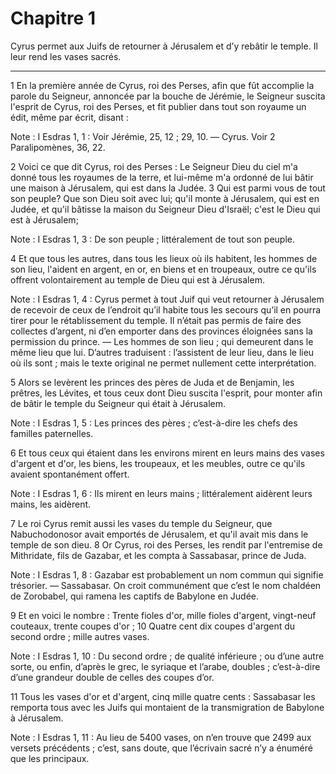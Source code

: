# Chapitre 1

Cyrus permet aux Juifs de retourner à Jérusalem et d’y rebâtir le temple.
Il leur rend les vases sacrés.

***

1 En la première année de Cyrus, roi des Perses, afin que fût accomplie la parole du Seigneur, annoncée par la bouche de Jérémie, le Seigneur suscita l'esprit de Cyrus, roi des Perses, et fit publier dans tout son royaume un édit, même par écrit, disant :

<span class="bible-note">Note : </span> I Esdras 1, 1 : Voir Jérémie, 25, 12 ; 29, 10. ― Cyrus. Voir 2 Paralipomènes, 36, 22.

2 Voici ce que dit Cyrus, roi des Perses : Le Seigneur Dieu du ciel m'a donné tous les royaumes de la terre, et lui-même m'a ordonné de lui bâtir une maison à Jérusalem, qui est dans la Judée. 3 Qui est parmi vous de tout son peuple? Que son Dieu soit avec lui; qu'il monte à Jérusalem, qui est en Judée, et qu'il bâtisse la maison du Seigneur Dieu d'Israël; c'est le Dieu qui est à Jérusalem;

<span class="bible-note">Note : </span> I Esdras 1, 3 : De son peuple ; littéralement de tout son peuple.

4 Et que tous les autres, dans tous les lieux où ils habitent, les hommes de son lieu, l'aident en argent, en or, en biens et en troupeaux, outre ce qu'ils offrent volontairement au temple de Dieu qui est à Jérusalem.

<span class="bible-note">Note : </span> I Esdras 1, 4 : Cyrus permet à tout Juif qui veut retourner à Jérusalem de recevoir de ceux de l’endroit qu’il habite tous les secours qu’il en pourra tirer pour le rétablissement du temple. Il n’était pas permis de faire des collectes d’argent, ni d’en emporter dans des provinces éloignées sans la permission du prince. ― Les hommes de son lieu ; qui demeurent dans le même lieu que lui. D’autres traduisent : l’assistent de leur lieu, dans le lieu où ils sont ; mais le texte original ne permet nullement cette interprétation.


5 Alors se levèrent les princes des pères de Juda et de Benjamin, les prêtres, les Lévites, et tous ceux dont Dieu suscita l'esprit, pour monter afin de bâtir le temple du Seigneur qui était à Jérusalem.

<span class="bible-note">Note : </span> I Esdras 1, 5 : Les princes des pères ; c’est-à-dire les chefs des familles paternelles.

6 Et tous ceux qui étaient dans les environs mirent en leurs mains des vases d'argent et d'or, les biens, les troupeaux, et les meubles, outre ce qu'ils avaient spontanément offert.

<span class="bible-note">Note : </span> I Esdras 1, 6 : Ils mirent en leurs mains ; littéralement aidèrent leurs mains, les aidèrent.

7 Le roi Cyrus remit aussi les vases du temple du Seigneur, que Nabuchodonosor avait emportés de Jérusalem, et qu'il avait mis dans le temple de son dieu. 8 Or Cyrus, roi des Perses, les rendit par l'entremise de Mithridate, fils de Gazabar, et les compta à Sassabasar, prince de Juda.

<span class="bible-note">Note : </span> I Esdras 1, 8 : Gazabar est probablement un nom commun qui signifie trésorier. ― Sassabasar. On croit communément que c’est le nom chaldéen de Zorobabel, qui ramena les captifs de Babylone en Judée.

9 Et en voici le nombre : Trente fioles d'or, mille fioles d'argent, vingt-neuf couteaux, trente coupes d'or ; 10 Quatre cent dix coupes d'argent du second ordre ; mille autres vases.

<span class="bible-note">Note : </span> I Esdras 1, 10 : Du second ordre ; de qualité inférieure ; ou d’une autre sorte, ou enfin, d’après le grec, le syriaque et l’arabe, doubles ; c’est-à-dire d’une grandeur double de celles des coupes d’or.

11 Tous les vases d'or et d'argent, cinq mille quatre cents : Sassabasar les remporta tous avec les Juifs qui montaient de la transmigration de Babylone à Jérusalem.

<span class="bible-note">Note : </span> I Esdras 1, 11 : Au lieu de 5400 vases, on n’en trouve que 2499 aux versets précédents ; c’est, sans doute, que l’écrivain sacré n’y a énuméré que les principaux.

